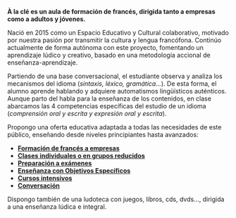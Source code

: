 **À la clé es un aula de formación de francés, dirigida tanto a empresas como a adultos y jóvenes.**

Nació en 2015 como un Espacio Educativo y Cultural colaborativo, motivado por nuestra pasión por transmitir la cultura y lengua francófona.
Continúo actualmente de forma autónoma con este proyecto, fomentando un aprendizaje lúdico y creativo, basado en una metodología accional de enseñanza-aprendizaje.

Partiendo de una base conversacional, el estudiante observa y analiza los mecanismos del idioma (*sintaxis, léxico, gramática...*). De esta forma, el alumno aprende hablando y adquiere automatismos lingüísticos auténticos. Aunque parto del habla para la enseñanza de los contenidos, en clase abarcamos las 4 competencias específicas del estudio de un idioma (*comprensión oral y escrita y expresión oral y escrita*).

Propongo una oferta educativa adaptada a todas las necesidades de este público, enseñando desde niveles principiantes hasta avanzados:

- **[Formación de francés a empresas](es/formacion-frances-empresas.html)**
- **[Clases individuales o en grupos reducidos](es/clases-frances.html)**
- **[Preparación a exámenes](es/preparacion-examenes.html)**
- **[Enseñanza con Objetivos Específicos](es/ensenanza.html)**
- **[Cursos intensivos](es/cursos-intensivos.html)**
- **[Conversación](es/conversacion.html)**

Dispongo también de una ludoteca con juegos, libros, cds, dvds..., dirigida a una enseñanza lúdica e integral.
